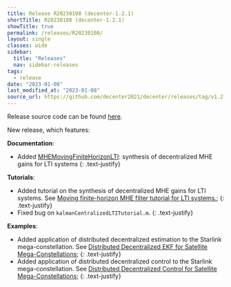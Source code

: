 ```yaml
---
title: Release R20230108 (decenter-1.2.1)
shortTitle: R20230108 (decenter-1.2.1)
showTitle: true
permalink: /releases/R20230108/
layout: single
classes: wide
sidebar:
  title: "Releases"
  nav: sidebar-releases
tags:
  - release
date: "2023-01-08"
last_modified_at: "2023-01-08"
source_url: https://github.com/decenter2021/decenter/releases/tag/v1.2.1
---
```


Release source code can be found <a href="{{page.source_url}}" target="_blank">here</a>.

New release, which features:

**Documentation**:
- Added [MHEMovingFiniteHorizonLTI](/documentation/MHEMovingFiniteHorizonLTI/): synthesis of decentralized MHE gains for LTI systems
{: .text-justify}

**Tutorials**:
- Added tutorial on the synthesis of decentralized MHE gains for LTI systems. See [Moving finite-horizon MHE filter tutorial for LTI systems.](/tutorials/MHEMovingFiniteHorizonLTI/);
{: .text-justify}
- Fixed bug on ```kalmanCentralizedLTITutorial.m```.
{: .text-justify}

**Examples**:
- Added application of distributed decentralized estimation to the Starlink mega-constellation. See [Distributed Decentralized EKF for Satellite Mega-Constellations](/examples/DDEKFStarlinkConstellation/);
{: .text-justify}
- Added application of distributed decentralized control to the Starlink mega-constellation. See [Distributed Decentralized Control for Satellite Mega-Constellations](/examples/DDRHCStarlink/);
{: .text-justify}
